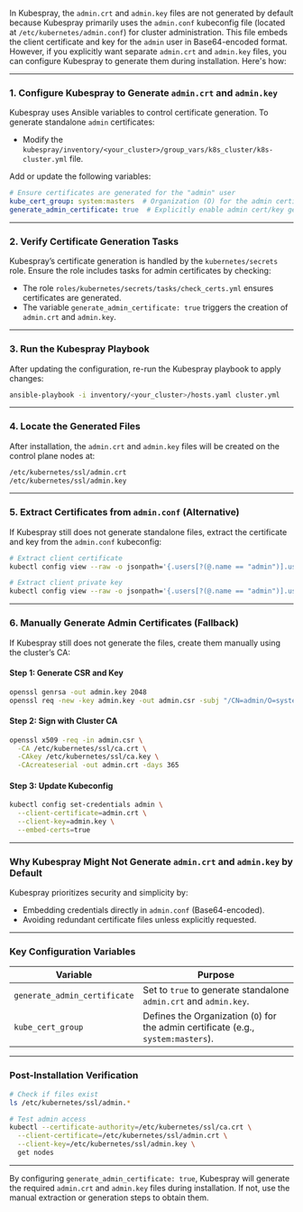 In Kubespray, the `admin.crt` and `admin.key` files are not generated by default because Kubespray primarily uses the `admin.conf` kubeconfig file (located at `/etc/kubernetes/admin.conf`) for cluster administration. This file embeds the client certificate and key for the `admin` user in Base64-encoded format. However, if you explicitly want separate `admin.crt` and `admin.key` files, you can configure Kubespray to generate them during installation. Here's how:

---

### **1. Configure Kubespray to Generate `admin.crt` and `admin.key`**
Kubespray uses Ansible variables to control certificate generation. To generate standalone `admin` certificates:
- Modify the `kubespray/inventory/<your_cluster>/group_vars/k8s_cluster/k8s-cluster.yml` file.

Add or update the following variables:
```yaml
# Ensure certificates are generated for the "admin" user
kube_cert_group: system:masters  # Organization (O) for the admin certificate
generate_admin_certificate: true  # Explicitly enable admin cert/key generation
```

---

### **2. Verify Certificate Generation Tasks**
Kubespray’s certificate generation is handled by the `kubernetes/secrets` role. Ensure the role includes tasks for admin certificates by checking:
- The role `roles/kubernetes/secrets/tasks/check_certs.yml` ensures certificates are generated.
- The variable `generate_admin_certificate: true` triggers the creation of `admin.crt` and `admin.key`.

---

### **3. Run the Kubespray Playbook**
After updating the configuration, re-run the Kubespray playbook to apply changes:
```bash
ansible-playbook -i inventory/<your_cluster>/hosts.yaml cluster.yml
```

---

### **4. Locate the Generated Files**
After installation, the `admin.crt` and `admin.key` files will be created on the control plane nodes at:
```bash
/etc/kubernetes/ssl/admin.crt
/etc/kubernetes/ssl/admin.key
```

---

### **5. Extract Certificates from `admin.conf` (Alternative)**
If Kubespray still does not generate standalone files, extract the certificate and key from the `admin.conf` kubeconfig:
```bash
# Extract client certificate
kubectl config view --raw -o jsonpath='{.users[?(@.name == "admin")].user.client-certificate-data}' | base64 -d > admin.crt

# Extract client private key
kubectl config view --raw -o jsonpath='{.users[?(@.name == "admin")].user.client-key-data}' | base64 -d > admin.key
```

---

### **6. Manually Generate Admin Certificates (Fallback)**
If Kubespray still does not generate the files, create them manually using the cluster’s CA:

#### **Step 1: Generate CSR and Key**
```bash
openssl genrsa -out admin.key 2048
openssl req -new -key admin.key -out admin.csr -subj "/CN=admin/O=system:masters"
```

#### **Step 2: Sign with Cluster CA**
```bash
openssl x509 -req -in admin.csr \
  -CA /etc/kubernetes/ssl/ca.crt \
  -CAkey /etc/kubernetes/ssl/ca.key \
  -CAcreateserial -out admin.crt -days 365
```

#### **Step 3: Update Kubeconfig**
```bash
kubectl config set-credentials admin \
  --client-certificate=admin.crt \
  --client-key=admin.key \
  --embed-certs=true
```

---

### **Why Kubespray Might Not Generate `admin.crt` and `admin.key` by Default**
Kubespray prioritizes security and simplicity by:
- Embedding credentials directly in `admin.conf` (Base64-encoded).
- Avoiding redundant certificate files unless explicitly requested.

---

### **Key Configuration Variables**
| Variable                     | Purpose                                                                 |
|------------------------------|-------------------------------------------------------------------------|
| `generate_admin_certificate` | Set to `true` to generate standalone `admin.crt` and `admin.key`.       |
| `kube_cert_group`            | Defines the Organization (`O`) for the admin certificate (e.g., `system:masters`). |

---

### **Post-Installation Verification**
```bash
# Check if files exist
ls /etc/kubernetes/ssl/admin.*

# Test admin access
kubectl --certificate-authority=/etc/kubernetes/ssl/ca.crt \
  --client-certificate=/etc/kubernetes/ssl/admin.crt \
  --client-key=/etc/kubernetes/ssl/admin.key \
  get nodes
```

---

By configuring `generate_admin_certificate: true`, Kubespray will generate the required `admin.crt` and `admin.key` files during installation. If not, use the manual extraction or generation steps to obtain them.
